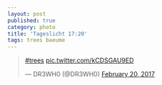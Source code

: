 ```yaml
---
layout: post
published: true
category: photo
title: 'Tageslicht 17:20'
tags: trees baeume
---
```

<blockquote class="twitter-tweet"><p lang="und" dir="ltr"><a href="https://twitter.com/hashtag/trees?src=hash">#trees</a> <a href="https://t.co/kCDSGAU9ED">pic.twitter.com/kCDSGAU9ED</a></p>&mdash; DR3WH0 (@DR3WH0) <a href="https://twitter.com/DR3WH0/status/833818623261159425">February 20, 2017</a></blockquote>
<script async src="//platform.twitter.com/widgets.js" charset="utf-8"></script>
